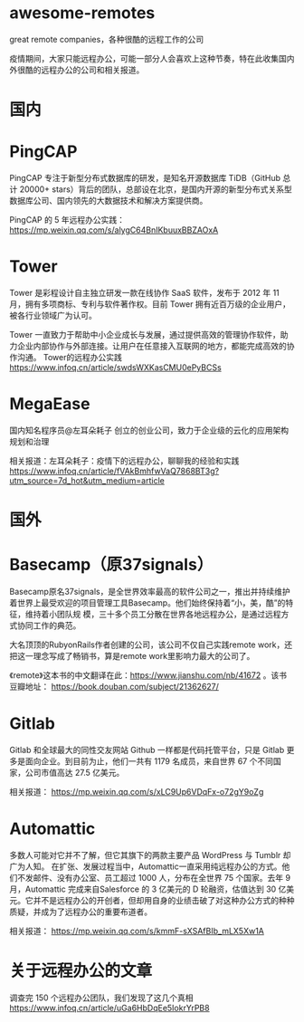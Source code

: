 # awesome-remotes
great remote companies，各种很酷的远程工作的公司

疫情期间，大家只能远程办公，可能一部分人会喜欢上这种节奏，特在此收集国内外很酷的远程办公的公司和相关报道。
# 国内

# PingCAP
PingCAP 专注于新型分布式数据库的研发，是知名开源数据库 TiDB（GitHub 总计 20000+ stars）背后的团队，总部设在北京，是国内开源的新型分布式关系型数据库公司、国内领先的大数据技术和解决方案提供商。

PingCAP 的 5 年远程办公实践：https://mp.weixin.qq.com/s/alygC64BnIKbuuxBBZAOxA

# Tower
Tower 是彩程设计自主独立研发一款在线协作 SaaS 软件，发布于 2012 年 11 月，拥有多项商标、专利与软件著作权。目前 Tower 拥有近百万级的企业用户，被各行业领域广为认可。

Tower 一直致力于帮助中小企业成长与发展，通过提供高效的管理协作软件，助力企业内部协作与外部连接。让用户在任意接入互联网的地方，都能完成高效的协作沟通。
Tower的远程办公实践 https://www.infoq.cn/article/swdsWXKasCMU0ePyBCSs

# MegaEase
国内知名程序员@左耳朵耗子 创立的创业公司，致力于企业级的云化的应用架构规划和治理

相关报道：左耳朵耗子：疫情下的远程办公，聊聊我的经验和实践 https://www.infoq.cn/article/fVAkBmhfwVaQ7868BT3g?utm_source=7d_hot&utm_medium=article

# 国外

# Basecamp（原37signals）
Basecamp原名37signals，是全世界效率最高的软件公司之一，推出并持续维护着世界上最受欢迎的项目管理工具Basecamp。他们始终保持着“小，美，酷”的特征，维持着小团队规 模，三十多个员工分散在世界各地远程办公，是通过远程方式协同工作的典范。

大名顶顶的RubyonRails作者创建的公司，该公司不仅自己实践remote work，还把这一理念写成了畅销书，算是remote work里影响力最大的公司了。

《remote》这本书的中文翻译在此：https://www.jianshu.com/nb/41672  。该书豆瓣地址： https://book.douban.com/subject/21362627/

# Gitlab 
Gitlab 和全球最大的同性交友网站 Github 一样都是代码托管平台，只是 Gitlab 更多是面向企业。到目前为止，他们一共有 1179 名成员，来自世界 67 个不同国家，公司市值高达 27.5 亿美元。

相关报道：
https://mp.weixin.qq.com/s/xLC9Up6VDqFx-o72gY9oZg

# Automattic
多数人可能对它并不了解，但它其旗下的两款主要产品 WordPress 与 Tumblr 却广为人知。
在扩张、发展过程当中，Automattic一直采用纯远程办公的方式。他们不发邮件、没有办公室、员工超过 1000 人，分布在全世界 75 个国家。去年 9 月，Automattic 完成来自Salesforce 的 3 亿美元的 D 轮融资，估值达到 30 亿美元。它并不是远程办公的开创者，但却用自身的业绩击破了对这种办公方式的种种质疑，并成为了远程办公的重要布道者。

相关报道：
https://mp.weixin.qq.com/s/kmmF-sXSAfBIb_mLX5Xw1A

# 关于远程办公的文章

调查完 150 个远程办公团队，我们发现了这几个真相 https://www.infoq.cn/article/uGa6HbDqEe5IokrYrPB8
